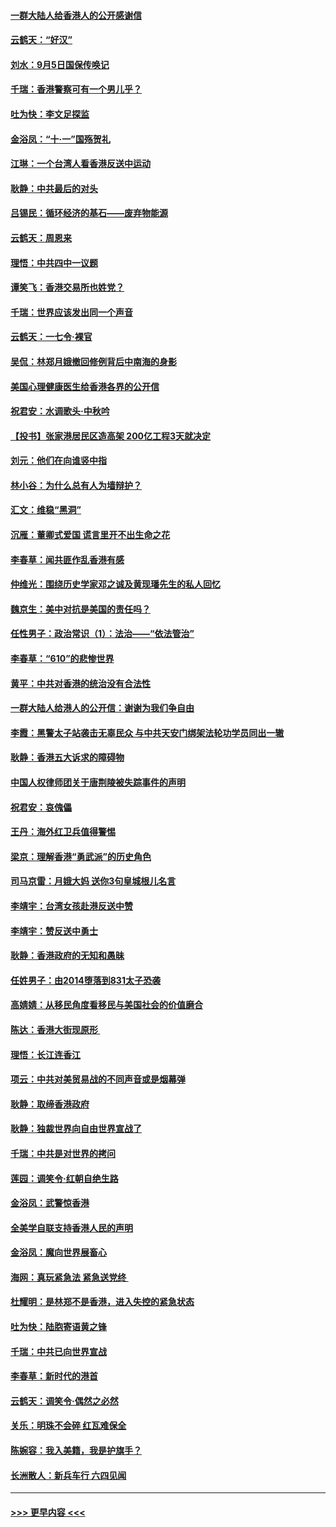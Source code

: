 #### [一群大陆人给香港人的公开感谢信](../pages/nsc993/n11514797.md?t=09122333) 
#### [云鹤天：“好汉”](../pages/nsc993/n11513536.md?t=09122333) 
#### [刘水：9月5日国保传唤记](../pages/nsc993/n11513460.md?t=09122333) 
#### [千瑞：香港警察可有一个男儿乎？](../pages/nsc993/n11513109.md?t=09122333) 
#### [吐为快：李文足探监](../pages/nsc993/n11509622.md?t=09122333) 
#### [金浴凤：“十‧一”国殇贺礼](../pages/nsc993/n11509593.md?t=09122333) 
#### [江琳：一个台湾人看香港反送中运动](../pages/nsc993/n11509211.md?t=09122333) 
#### [耿静：中共最后的对头](../pages/nsc993/n11508308.md?t=09122333) 
#### [吕锡民：循环经济的基石——废弃物能源](../pages/nsc993/n11508212.md?t=09122333) 
#### [云鹤天：周恩来](../pages/nsc993/n11508055.md?t=09122333) 
#### [理悟：中共四中一议题](../pages/nsc993/n11507782.md?t=09122333) 
#### [谭笑飞：香港交易所也姓党？](../pages/nsc993/n11507753.md?t=09122333) 
#### [千瑞：世界应该发出同一个声音](../pages/nsc993/n11507290.md?t=09122333) 
#### [云鹤天：一七令‧裸官](../pages/nsc993/n11507177.md?t=09122333) 
#### [吴侃：林郑月娥撤回修例背后中南海的身影](../pages/nsc993/n11506876.md?t=09122333) 
#### [美国心理健康医生给香港各界的公开信](../pages/nsc993/n11506809.md?t=09122333) 
#### [祝君安：水调歌头‧中秋吟](../pages/nsc993/n11506758.md?t=09122333) 
#### [【投书】张家港居民区造高架 200亿工程3天就决定](../pages/nsc993/n11506682.md?t=09122333) 
#### [刘元：他们在向谁竖中指](../pages/nsc993/n11505384.md?t=09122333) 
#### [林小谷：为什么总有人为墙辩护？](../pages/nsc993/n11505226.md?t=09122333) 
#### [汇文：维稳“黑洞”](../pages/nsc993/n11504347.md?t=09122333) 
#### [沉雁：董卿式爱国 谎言里开不出生命之花](../pages/nsc993/n11503215.md?t=09122333) 
#### [李春草：闻共匪作乱香港有感](../pages/nsc993/n11503072.md?t=09122333) 
#### [仲维光：围绕历史学家邓之诚及黄现璠先生的私人回忆](../pages/nsc993/n11501330.md?t=09122333) 
#### [魏京生：美中对抗是美国的责任吗？](../pages/nsc993/n11500723.md?t=09122333) 
#### [任性男子：政治常识（1）：法治——“依法管治”](../pages/nsc993/n11500791.md?t=09122333) 
#### [李春草：“610”的悲惨世界](../pages/nsc993/n11501141.md?t=09122333) 
#### [黄平：中共对香港的统治没有合法性](../pages/nsc993/n11499473.md?t=09122333) 
#### [一群大陆人给港人的公开信：谢谢为我们争自由](../pages/nsc993/n11500402.md?t=09122333) 
#### [李霞：黑警太子站袭击无辜民众 与中共天安门绑架法轮功学员同出一辙](../pages/nsc993/n11499805.md?t=09122333) 
#### [耿静：香港五大诉求的障碍物](../pages/nsc993/n11497578.md?t=09122333) 
#### [中国人权律师团关于唐荆陵被失踪事件的声明](../pages/nsc993/n11500014.md?t=09122333) 
#### [祝君安：哀傀儡](../pages/nsc993/n11499776.md?t=09122333) 
#### [王丹：海外红卫兵值得警惕](../pages/nsc993/n11498138.md?t=09122333) 
#### [梁京：理解香港“勇武派”的历史角色](../pages/nsc993/n11498006.md?t=09122333) 
#### [司马京雷：月娥大妈  送你3句皇城根儿名言](../pages/nsc993/n11497885.md?t=09122333) 
#### [李靖宇：台湾女孩赴港反送中赞](../pages/nsc993/n11497721.md?t=09122333) 
#### [李靖宇：赞反送中勇士](../pages/nsc993/n11497452.md?t=09122333) 
#### [耿静：香港政府的无知和愚昧](../pages/nsc993/n11494238.md?t=09122333) 
#### [任姓男子：由2014堕落到831太子恐袭](../pages/nsc993/n11496683.md?t=09122333) 
#### [高婧婧：从移民角度看移民与美国社会的价值磨合](../pages/nsc993/n11495757.md?t=09122333) 
#### [陈达：香港大街现原形 ](../pages/nsc993/n11495441.md?t=09122333) 
#### [理悟：长江连香江](../pages/nsc993/n11495377.md?t=09122333) 
#### [项云：中共对美贸易战的不同声音或是烟幕弹](../pages/nsc993/n11494929.md?t=09122333) 
#### [耿静：取缔香港政府](../pages/nsc993/n11494218.md?t=09122333) 
#### [耿静：独裁世界向自由世界宣战了](../pages/nsc993/n11494190.md?t=09122333) 
#### [千瑞：中共是对世界的拷问](../pages/nsc993/n11493021.md?t=09122333) 
#### [莲园：调笑令‧红朝自绝生路](../pages/nsc993/n11493011.md?t=09122333) 
#### [金浴凤：武警惊香港](../pages/nsc993/n11492994.md?t=09122333) 
#### [全美学自联支持香港人民的声明](../pages/nsc993/n11492630.md?t=09122333) 
#### [金浴凤：魔向世界展畜心](../pages/nsc993/n11492599.md?t=09122333) 
#### [海网：真玩紧急法 紧急送党终 ](../pages/nsc993/n11492535.md?t=09122333) 
#### [杜耀明：是林郑不是香港，进入失控的紧急状态](../pages/nsc993/n11491420.md?t=09122333) 
#### [吐为快：陆胞寄语黄之锋](../pages/nsc993/n11491117.md?t=09122333) 
#### [千瑞：中共已向世界宣战](../pages/nsc993/n11490123.md?t=09122333) 
#### [李春草：新时代的港首](../pages/nsc993/n11489864.md?t=09122333) 
#### [云鹤天：调笑令·偶然之必然](../pages/nsc993/n11489701.md?t=09122333) 
#### [关乐：明珠不会碎 红瓦难保全](../pages/nsc993/n11489647.md?t=09122333) 
#### [陈婉容：我入美籍，我是护旗手？](../pages/nsc993/n11487908.md?t=09122333) 
#### [长洲散人：新兵车行 六四见闻](../pages/nsc993/n11487729.md?t=09122333) 

----
#### [ >>> 更早内容 <<< ](../indexes/nsc993-earlier.md)
